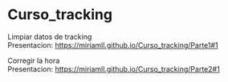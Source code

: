 # Curso_tracking  
Limpiar datos de tracking  
Presentacion: https://miriamll.github.io/Curso_tracking/Parte1#1

Corregir la hora  
Presentacion: https://miriamll.github.io/Curso_tracking/Parte2#1
